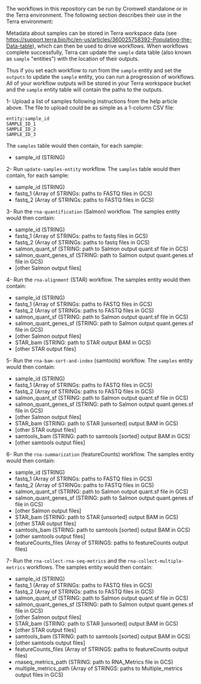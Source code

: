 The workflows in this repository can be run by Cromwell standalone or in the Terra environment.
The following section describes their use in the Terra environment:

Metadata about samples can be stored in Terra workspace data
(see https://support.terra.bio/hc/en-us/articles/360025758392-Populating-the-Data-table),
which can then be used to drive workflows. When workflows complete successfully,
Terra can update the `sample` data table (also known as `sample` "entities") with the location of their outputs.

Thus if you set each workflow to run from the `sample` entity and set the `outputs` to update the `sample` entity, you can run a progression of workflows. All of your workflow outputs will be stored in your Terra workspace bucket and the `sample` entity table will contain the paths to the outputs.

1- Upload a list of samples following instructions from the help article above. The file to upload could be as simple as a 1-column CSV file:
```
entity:sample_id
SAMPLE_ID_1
SAMPLE_ID_2
SAMPLE_ID_3
```
The `samples` table would then contain, for each sample:

- sample_id (STRING)

2- Run `update-samples-entity` workflow. The `samples` table would then contain, for each sample:

- sample_id (STRING)
- fastq_1 (Array of STRINGs: paths to FASTQ files in GCS)
- fastq_2 (Array of STRINGs: paths to FASTQ files in GCS)

3- Run the `rna-quantification` (Salmon) workflow. The samples entity would then contain:

- sample_id (STRING)
- fastq_1 (Array of STRINGs: paths to fastq files in GCS)
- fastq_2 (Array of STRINGs: paths to fastq files in GCS)
- salmon_quant_sf (STRING: path to Salmon output quant.sf file in GCS)
- salmon_quant_genes_sf (STRING: path to Salmon output quant.genes.sf file in GCS)
- [other Salmon output files]

4- Run the `rna-alignment` (STAR) workflow. The samples entity would then contain:

- sample_id (STRING)
- fastq_1 (Array of STRINGs: paths to FASTQ files in GCS)
- fastq_2 (Array of STRINGs: paths to FASTQ files in GCS)
- salmon_quant_sf (STRING: path to Salmon output quant.sf file in GCS)
- salmon_quant_genes_sf (STRING: path to Salmon output quant.genes.sf file in GCS)
- [other Salmon output files]
- STAR_bam (STRING: path to STAR output BAM in GCS)
- [other STAR output files]

5- Run the `rna-bam-sort-and-index` (samtools) workflow. The `samples` entity would then contain:

- sample_id (STRING)
- fastq_1 (Array of STRINGs: paths to FASTQ files in GCS)
- fastq_2 (Array of STRINGs: paths to FASTQ files in GCS)
- salmon_quant_sf (STRING: path to Salmon output quant.sf file in GCS)
- salmon_quant_genes_sf (STRING: path to Salmon output quant.genes.sf file in GCS)
- [other Salmon output files]
- STAR_bam (STRING: path to STAR [unsorted] output BAM in GCS)
- [other STAR output files]
- samtools_bam (STRING: path to samtools [sorted] output BAM in GCS)
- [other samtools output files]

6- Run the `rna-summarization` (featureCounts) workflow. The samples entity would then contain:

- sample_id (STRING)
- fastq_1 (Array of STRINGs: paths to FASTQ files in GCS)
- fastq_2 (Array of STRINGs: paths to FASTQ files in GCS)
- salmon_quant_sf (STRING: path to Salmon output quant.sf file in GCS)
- salmon_quant_genes_sf (STRING: path to Salmon output quant.genes.sf file in GCS)
- [other Salmon output files]
- STAR_bam (STRING: path to STAR [unsorted] output BAM in GCS)
- [other STAR output files]
- samtools_bam (STRING: path to samtools [sorted] output BAM in GCS)
- [other samtools output files]
- featureCounts_files (Array of STRINGS: paths to featureCounts output files)

7- Run the `rna-collect-rna-seq-metrics` and the `rna-collect-multiple-metrics` workflows. The samples entity would then contain:

- sample_id (STRING)
- fastq_1 (Array of STRINGs: paths to FASTQ files in GCS)
- fastq_2 (Array of STRINGs: paths to FASTQ files in GCS)
- salmon_quant_sf (STRING: path to Salmon output quant.sf file in GCS)
- salmon_quant_genes_sf (STRING: path to Salmon output quant.genes.sf file in GCS)
- [other Salmon output files]
- STAR_bam (STRING: path to STAR [unsorted] output BAM in GCS)
- [other STAR output files]
- samtools_bam (STRING: path to samtools [sorted] output BAM in GCS)
- [other samtools output files]
- featureCounts_files (Array of STRINGS: paths to featureCounts output files)
- rnaseq_metrics_path (STRING: path to RNA_Metrics file in GCS)
- multiple_metrics_path (Array of STRINGS: paths to Multiple_metrics output files in GCS)
